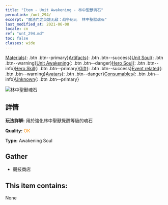 ```yaml
---
title: "Item - Unit Awakening - 林中聖獸魂石"
permalink: /unt_294/
excerpt: "魔法门之英雄无敌：战争纪元  林中聖獸魂石"
last_modified_at: 2021-06-08
locale: cn
ref: "unt_294.md"
toc: false
classes: wide
---
```

 [Materials](/ItemsCN/){: .btn .btn--primary}[Artifacts](/ItemsCN/Artifacts/){: .btn .btn--success}[Unit Soul](/ItemsCN/UnitSoul/){: .btn .btn--warning}[Unit Awakening](/ItemsCN/UnitAwakening/){: .btn .btn--danger}[Hero Soul](/ItemsCN/HeroSoul/){: .btn .btn--info}[Hero Skill](/ItemsCN/HeroSkill/){: .btn .btn--primary}[Gift](/ItemsCN/Gift/){: .btn .btn--success}[Event related](/ItemsCN/Events/){: .btn .btn--warning}[Avatars](/ItemsCN/Avatars/){: .btn .btn--danger}[Consumables](/ItemsCN/Consumables/){: .btn .btn--info}[Unknown](/ItemsCN/Unknown/){: .btn .btn--primary}

 ![林中聖獸魂石](/images/u/tia_dujiaoshou.jpg)

## 詳情
 **玩法詳解:** 用於強化林中聖獸覺醒等級的魂石

 **Quality:** <span style="color: #FF8C00">OK</span>

 **Type:** Awakening Soul

## Gather

*    競技商店 

## This item contains:

  None


